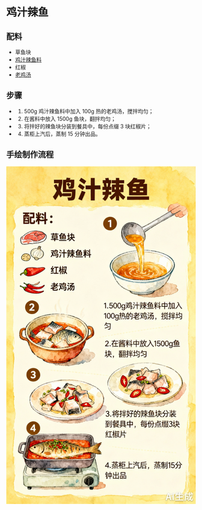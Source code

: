 # 鸡汁辣鱼

## 配料
- 草鱼块
- [鸡汁辣鱼料](/配料/鸡汁辣鱼料.md)
- 红椒
- [老鸡汤](/汤/老鸡汤.md)

## 步骤
- 1. 500g 鸡汁辣鱼料中加入 100g 热的老鸡汤，搅拌均匀；
- 2. 在酱料中放入 1500g 鱼块，翻拌均匀；
- 3. 将拌好的辣鱼块分装到餐具中，每份点缀 3 块红椒片；
- 4. 蒸柜上汽后，蒸制 15 分钟出品。

## 手绘制作流程

![手绘制作流程](../images/蒸菜/鸡汁辣鱼.jpg)
